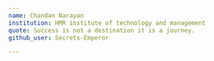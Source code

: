 ```yaml
---
name: Chandan Narayan
institution: HMR institute of technology and management
quote: Success is not a destination it is a journey.
github_user: Secrets-Emperor

---
```

